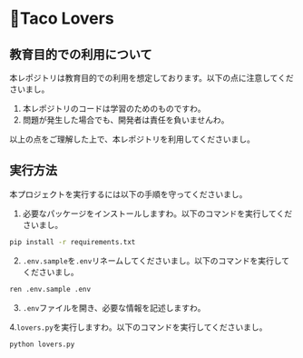 # 🌮Taco Lovers

## 教育目的での利用について

本レポジトリは教育目的での利用を想定しております。以下の点に注意してくださいまし。

1. 本レポジトリのコードは学習のためのものですわ。
2. 問題が発生した場合でも、開発者は責任を負いませんわ。

以上の点をご理解した上で、本レポジトリを利用してくださいまし。

## 実行方法

本プロジェクトを実行するには以下の手順を守ってくださいまし。

1. 必要なパッケージをインストールしますわ。以下のコマンドを実行してくださいまし。

```bash
pip install -r requirements.txt
```

2. `.env.sample`を`.env`リネームしてくださいまし。以下のコマンドを実行してくださいまし。

```bash
ren .env.sample .env
```

3. `.env`ファイルを開き、必要な情報を記述しますわ。

4.`lovers.py`を実行しますわ。以下のコマンドを実行してくださいまし。

```bash
python lovers.py
```
